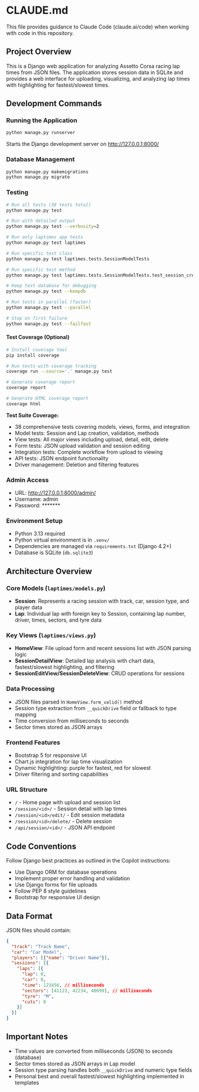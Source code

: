 # CLAUDE.md

This file provides guidance to Claude Code (claude.ai/code) when working with code in this repository.

## Project Overview

This is a Django web application for analyzing Assetto Corsa racing lap times from JSON files. The application stores session data in SQLite and provides a web interface for uploading, visualizing, and analyzing lap times with highlighting for fastest/slowest times.

## Development Commands

### Running the Application
```bash
python manage.py runserver
```
Starts the Django development server on http://127.0.0.1:8000/

### Database Management
```bash
python manage.py makemigrations
python manage.py migrate
```

### Testing
```bash
# Run all tests (38 tests total)
python manage.py test

# Run with detailed output
python manage.py test --verbosity=2

# Run only laptimes app tests
python manage.py test laptimes

# Run specific test class
python manage.py test laptimes.tests.SessionModelTests

# Run specific test method
python manage.py test laptimes.tests.SessionModelTests.test_session_creation

# Keep test database for debugging
python manage.py test --keepdb

# Run tests in parallel (faster)
python manage.py test --parallel

# Stop on first failure
python manage.py test --failfast
```

#### Test Coverage (Optional)
```bash
# Install coverage tool
pip install coverage

# Run tests with coverage tracking
coverage run --source='.' manage.py test

# Generate coverage report
coverage report

# Generate HTML coverage report
coverage html
```

**Test Suite Coverage:**
- 38 comprehensive tests covering models, views, forms, and integration
- Model tests: Session and Lap creation, validation, methods
- View tests: All major views including upload, detail, edit, delete
- Form tests: JSON upload validation and session editing
- Integration tests: Complete workflow from upload to viewing
- API tests: JSON endpoint functionality
- Driver management: Deletion and filtering features

### Admin Access
- URL: http://127.0.0.1:8000/admin/
- Username: admin
- Password: *******

### Environment Setup
- Python 3.13 required
- Python virtual environment is in `.venv/`
- Dependencies are managed via `requirements.txt` (Django 4.2+)
- Database is SQLite (`db.sqlite3`)

## Architecture Overview

### Core Models (`laptimes/models.py`)
- **Session**: Represents a racing session with track, car, session type, and player data
- **Lap**: Individual lap with foreign key to Session, containing lap number, driver, times, sectors, and tyre data

### Key Views (`laptimes/views.py`)
- **HomeView**: File upload form and recent sessions list with JSON parsing logic
- **SessionDetailView**: Detailed lap analysis with chart data, fastest/slowest highlighting, and filtering
- **SessionEditView/SessionDeleteView**: CRUD operations for sessions

### Data Processing
- JSON files parsed in `HomeView.form_valid()` method
- Session type extraction from `__quickDrive` field or fallback to type mapping
- Time conversion from milliseconds to seconds
- Sector times stored as JSON arrays

### Frontend Features
- Bootstrap 5 for responsive UI
- Chart.js integration for lap time visualization
- Dynamic highlighting: purple for fastest, red for slowest
- Driver filtering and sorting capabilities

### URL Structure
- `/` - Home page with upload and session list
- `/session/<id>/` - Session detail with lap times
- `/session/<id>/edit/` - Edit session metadata
- `/session/<id>/delete/` - Delete session
- `/api/session/<id>/` - JSON API endpoint

## Code Conventions

Follow Django best practices as outlined in the Copilot instructions:
- Use Django ORM for database operations
- Implement proper error handling and validation
- Use Django forms for file uploads
- Follow PEP 8 style guidelines
- Bootstrap for responsive UI design

## Data Format

JSON files should contain:
```json
{
  "track": "Track Name",
  "car": "Car Model", 
  "players": [{"name": "Driver Name"}],
  "sessions": [{
    "laps": [{
      "lap": 0,
      "car": 0,
      "time": 123456, // milliseconds
      "sectors": [41123, 42234, 40099], // milliseconds
      "tyre": "M",
      "cuts": 0
    }]
  }]
}
```

## Important Notes

- Time values are converted from milliseconds (JSON) to seconds (database)
- Sector times stored as JSON arrays in Lap model
- Session type parsing handles both `__quickDrive` and numeric type fields
- Personal best and overall fastest/slowest highlighting implemented in templates